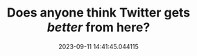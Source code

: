 ---
date: 2023-09-11 14:41:45.044115
link:
  source: web
  source_url: https://roytang.net
  text: Does anyone think Twitter gets *better* from here?
  url: https://davekarpf.substack.com/p/does-anyone-think-twitter-gets-better
source: web
syndicated:
- type: mastodon
  url: https://indieweb.social/users/roytang/statuses/111047036507213154
tags:
- social-media
title: Does anyone think Twitter gets *better* from here?
---